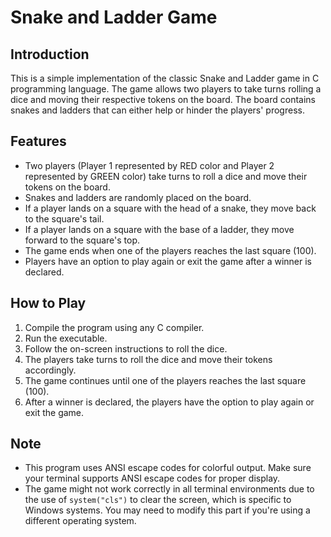 # Snake and Ladder Game

## Introduction
This is a simple implementation of the classic Snake and Ladder game in C programming language. The game allows two players to take turns rolling a dice and moving their respective tokens on the board. The board contains snakes and ladders that can either help or hinder the players' progress.

## Features
- Two players (Player 1 represented by RED color and Player 2 represented by GREEN color) take turns to roll a dice and move their tokens on the board.
- Snakes and ladders are randomly placed on the board.
- If a player lands on a square with the head of a snake, they move back to the square's tail.
- If a player lands on a square with the base of a ladder, they move forward to the square's top.
- The game ends when one of the players reaches the last square (100).
- Players have an option to play again or exit the game after a winner is declared.

## How to Play
1. Compile the program using any C compiler.
2. Run the executable.
3. Follow the on-screen instructions to roll the dice.
4. The players take turns to roll the dice and move their tokens accordingly.
5. The game continues until one of the players reaches the last square (100).
6. After a winner is declared, the players have the option to play again or exit the game.

## Note
- This program uses ANSI escape codes for colorful output. Make sure your terminal supports ANSI escape codes for proper display.
- The game might not work correctly in all terminal environments due to the use of `system("cls")` to clear the screen, which is specific to Windows systems. You may need to modify this part if you're using a different operating system.
